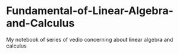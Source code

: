# Fundamental-of-Linear-Algebra-and-Calculus
My notebook of series of vedio concerning about linear algebra and calculus

